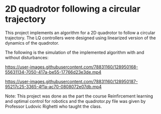 # 2D quadrotor following a circular trajectory
This project implements an algorithm for a 2D quadrotor to follow a circular trajectory. The LQ controllers were designed using linearized version of the dynamics of the quadrotor.

The following is the simulation of the implemented algorithm with and without disturbances:


https://user-images.githubusercontent.com/78831160/128950168-55631134-7050-417a-be55-17766d23e3de.mp4



https://user-images.githubusercontent.com/78831160/128950187-95217c25-3365-4f1a-ac70-0808072e07db.mp4



Note: This project was done as the part the course Reinfircement learning and optimal control for robotics and the quadrotor.py file was given by Professor Ludovic Righetti who taught the class.
